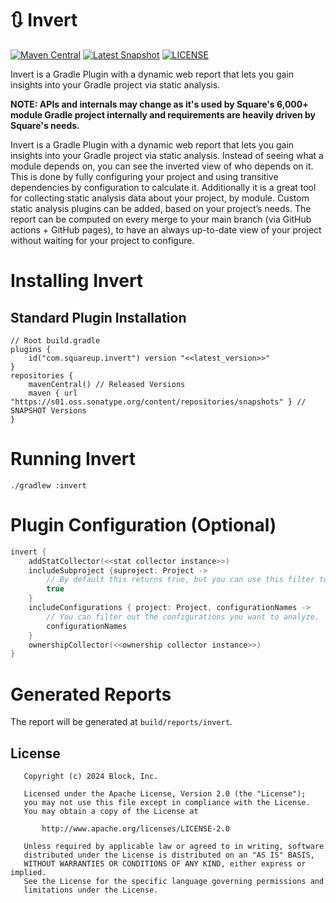 # 🔃 Invert
[![Maven Central](https://img.shields.io/badge/dynamic/xml?url=https://repo1.maven.org/maven2/com/squareup/invert/invert-gradle-plugin/maven-metadata.xml&label=Latest%20Stable&color=blue&query=.//versioning/latest)](https://repo1.maven.org/maven2/com/squareup/invert/com.squareup.invert.gradle.plugin/)
[![Latest Snapshot](https://img.shields.io/badge/dynamic/xml?url=https://s01.oss.sonatype.org/content/repositories/snapshots/com/squareup/invert/invert-plugin/maven-metadata.xml&label=Latest%20Snapshot&color=orange&query=.//versioning/latest)](https://s01.oss.sonatype.org/content/repositories/snapshots/com/squareup/invert/com.squareup.invert.gradle.plugin/)
[![LICENSE](https://img.shields.io/badge/License-Apache%202.0-blue.svg)](https://github.com/square/invert/blob/main/LICENSE)

Invert is a Gradle Plugin with a dynamic web report that lets you gain insights into your Gradle project via static analysis.

**NOTE: APIs and internals may change as it's used by Square's 6,000+ module Gradle project internally and requirements are heavily driven by Square's needs.**

Invert is a Gradle Plugin with a dynamic web report that lets you gain insights into your Gradle project via static analysis.  Instead of seeing what a module depends on, you can see the inverted view of who depends on it.  This is done by fully configuring your project and using transitive dependencies by configuration to calculate it.  Additionally it is a great tool for collecting static analysis data about your project, by module.  Custom static analysis plugins can be added, based on your project’s needs.  The report can be computed on every merge to your main branch (via GitHub actions + GitHub pages), to have an always up-to-date view of your project without waiting for your project to configure.

# Installing Invert

## Standard Plugin Installation

```
// Root build.gradle
plugins {
    id("com.squareup.invert") version "<<latest_version>>"
}
repositories {
    mavenCentral() // Released Versions
    maven { url "https://s01.oss.sonatype.org/content/repositories/snapshots" } // SNAPSHOT Versions
}
```

# Running Invert

```
./gradlew :invert
```

# Plugin Configuration (Optional)
``` kotlin
invert {
    addStatCollector(<<stat collector instance>>)
    includeSubproject {suproject: Project ->
        // By default this returns true, but you can use this filter to limit the projects that the root `:invert` task targets.
        true
    }
    includeConfigurations { project: Project, configurationNames ->
        // You can filter out the configurations you want to analyze.  By default all ending in `RuntimeClasspath` will be used.
        configurationNames
    }
    ownershipCollector(<<ownership collector instance>>)
}
```

# Generated Reports
The report will be generated at `build/reports/invert`.

## License
```
   Copyright (c) 2024 Block, Inc.

   Licensed under the Apache License, Version 2.0 (the "License");
   you may not use this file except in compliance with the License.
   You may obtain a copy of the License at

       http://www.apache.org/licenses/LICENSE-2.0

   Unless required by applicable law or agreed to in writing, software
   distributed under the License is distributed on an "AS IS" BASIS,
   WITHOUT WARRANTIES OR CONDITIONS OF ANY KIND, either express or implied.
   See the License for the specific language governing permissions and
   limitations under the License.
```
